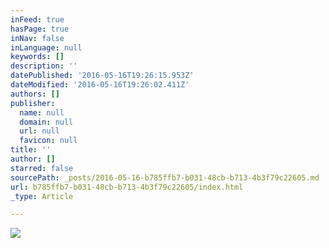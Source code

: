 ```yaml
---
inFeed: true
hasPage: true
inNav: false
inLanguage: null
keywords: []
description: ''
datePublished: '2016-05-16T19:26:15.953Z'
dateModified: '2016-05-16T19:26:02.411Z'
authors: []
publisher:
  name: null
  domain: null
  url: null
  favicon: null
title: ''
author: []
starred: false
sourcePath: _posts/2016-05-16-b785ffb7-b031-48cb-b713-4b3f79c22605.md
url: b785ffb7-b031-48cb-b713-4b3f79c22605/index.html
_type: Article

---
```

![](https://the-grid-user-content.s3-us-west-2.amazonaws.com/3ceff0dd-900f-4966-be33-894a11e427ff.jpg)